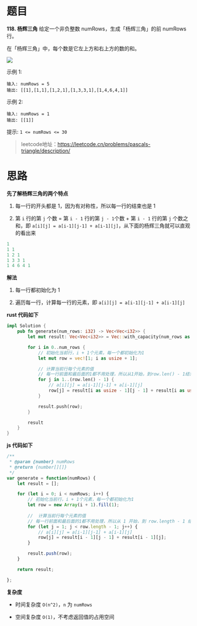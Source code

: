 # 题目

**118. 杨辉三角**
给定一个非负整数 numRows，生成「杨辉三角」的前 numRows 行。

在「杨辉三角」中，每个数是它左上方和右上方的数的和。

![](https://sink-blog-pic.oss-cn-shenzhen.aliyuncs.com/img/leetcode/20240613232112.png)


示例 1:
```
输入: numRows = 5
输出: [[1],[1,1],[1,2,1],[1,3,3,1],[1,4,6,4,1]]
```

示例 2:
```
输入: numRows = 1
输出: [[1]]
```

提示:
`1 <= numRows <= 30`



> leetcode地址：https://leetcode.cn/problems/pascals-triangle/description/



# 思路

**先了解杨辉三角的两个特点**

1. 每一行的开头都是 1，因为有对称性，所以每一行的结束也是 1

2. 第 `i` 行的第 `j` 个数 = 第 `i - 1` 行的第 `j - 1`个数 + 第 `i - 1` 行的第 `j` 个数之和，即 `a[i][j] = a[i-1][j-1] + a[i-1][j]`，从下面的杨辉三角就可以直观的看出来

```js
1
1 1
1 2 1
1 3 3 1
1 4 6 4 1
```



**解法**

1. 每一行都初始化为 1

2. 遍历每一行，计算每一行的元素，即 `a[i][j] = a[i-1][j-1] + a[i-1][j]`



**rust 代码如下**

```rust
impl Solution {
    pub fn generate(num_rows: i32) -> Vec<Vec<i32>> {
        let mut result: Vec<Vec<i32>> = Vec::with_capacity(num_rows as usize);

        for i in 0..num_rows {
            // 初始化当前行，i + 1个元素，每一个都初始化为1
            let mut row = vec![1; i as usize + 1];

            // 计算当前行每个元素的值
            // 每一行前面和最后面的1都不用处理，所以从1开始，到row.len() - 1结束
            for j in 1..(row.len() - 1) {
                // a[i][j] = a[i-1][j-1] + a[i-1][j]
                row[j] = result[i as usize - 1][j - 1] + result[i as usize - 1][j];
            }

            result.push(row);
        }

        result
    }
}

```



**js 代码如下**

```js
/**
 * @param {number} numRows
 * @return {number[][]}
 */
var generate = function(numRows) {
    let result = [];

    for (let i = 0; i < numRows; i++) {
        // 初始化当前行，i + 1个元素，每一个都初始化为1
        let row = new Array(i + 1).fill(1);
        
        //  计算当前行每个元素的值
        // 每一行前面和最后面的1都不用处理，所以从 1 开始，到 row.length - 1 结束
        for (let j = 1; j < row.length - 1; j++) {
            // a[i][j] = a[i-1][j-1] + a[i-1][j]
            row[j] = result[i - 1][j - 1] + result[i - 1][j];
        }

        result.push(row);
    }

    return result;

};
```



**复杂度**

* 时间复杂度 `O(n^2)`，`n` 为 `numRows`

* 空间复杂度 `O(1)`，不考虑返回值的占用空间

